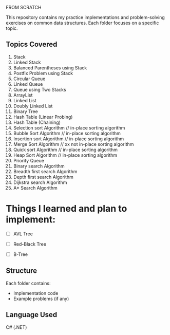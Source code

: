 FROM SCRATCH

This repository contains my practice implementations and problem-solving exercises on common data structures. Each folder focuses on a specific topic.

## Topics Covered

1. Stack
2. Linked Stack
3. Balanced Parentheses using Stack
4. Postfix Problem using Stack
5. Circular Queue
6. Linked Queue
7. Queue using Two Stacks
8. ArrayList
9. Linked List
10. Doubly Linked List
11. Binary Tree
12. Hash Table (Linear Probing)
13. Hash Table (Chaining)
14. Selection sort Algorithm // in-place sorting algorithm
15. Bubble Sort Algorithm    // in-place sorting algorithm
16. Insertion sort Algorithm // in-place sorting algorithm
17. Merge Sort Algorithm     // xx not in-place sorting algorithm
18. Quick sort Algorithm     // in-place sorting algorithm
19. Heap Sort Algorithm      // in-place sorting algorithm
20. Priority Queue
21. Binary search Algorithm
22. Breadth first search Algorithm
23. Depth first search Algorithm
24. Dijkstra search Algorithm
25. A* Search Algorithm

# Things I learned and plan to implement:
 
- [ ] AVL Tree
- [ ] Red-Black Tree
- [ ] B-Tree


## Structure

Each folder contains:
- Implementation code
- Example problems (if any)


## Language Used
C# (.NET)
